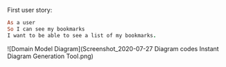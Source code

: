 First user story: 

``` ruby 
As a user
So I can see my bookmarks
I want to be able to see a list of my bookmarks.
```

![Domain Model Diagram](Screenshot_2020-07-27 Diagram codes Instant Diagram Generation Tool.png)

